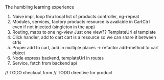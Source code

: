 The humbling learning experience
1. Naive impl, loop thru local list of products
   controller, ng-repeat
2. Modules, services, factory
   products resource is available in CartCtrl even if not injected (singleton in the app)
3. Routing, maps to one ng-view
   Just one view??
   TemplateUrl el template
4. Click handler, add to cart
    cart is a resource so we can share it between ctrls
5. Proper add to cart, add in multiple places -> refactor add-method to cart object
6. Node express backend, templateUrl in routes
7. Service, fetch from backend api

// TODO checkout form
// TODO directive for product

